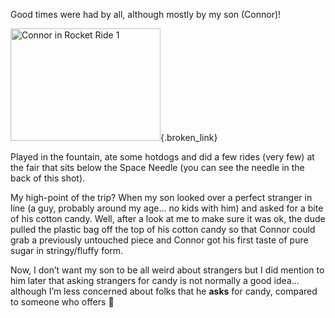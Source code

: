 Good times were had by all, although mostly by my son (Connor)!

[<img height="180" alt="Connor in Rocket Ride 1" src="http://static.flickr.com/77/191587364_b063ff4460_m.jpg" width="240" border="0" />](http://www.flickr.com/photos/11836230@N00/191587364/ "Photo Sharing"){.broken_link}

Played in the fountain, ate some hotdogs and did a few rides (very few) at the fair that sits below the Space Needle (you can see the needle in the back of this shot).

My high-point of the trip? When my son looked over a perfect stranger in line (a guy, probably around my age&#8230; no kids with him) and asked for a bite of his cotton candy. Well, after a look at me to make sure it was ok, the dude pulled the plastic bag off the top of his cotton candy so that Connor could grab a previously untouched piece and Connor got his first taste of pure sugar in stringy/fluffy form.

Now, I don&#8217;t want my son to be all weird about strangers but I did mention to him later that asking strangers for candy is not normally a good idea&#8230; although I&#8217;m less concerned about folks that he **asks** for candy, compared to someone who offers 🙂